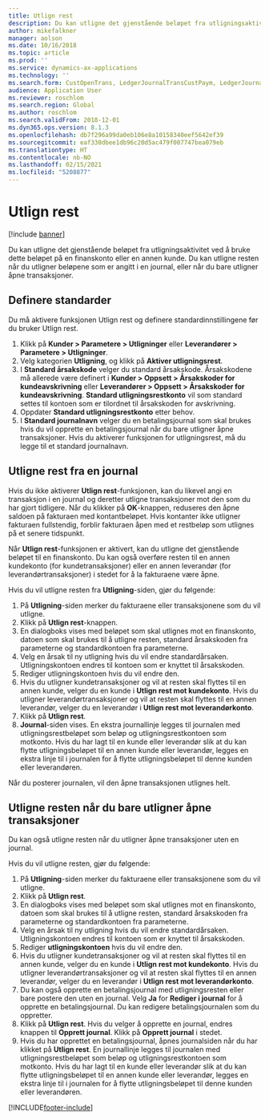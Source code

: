 ```yaml
---
title: Utlign rest
description: Du kan utligne det gjenstående beløpet fra utligningsaktivitet ved å bruke dette beløpet i en finanskonto.
author: mikefalkner
manager: aolson
ms.date: 10/16/2018
ms.topic: article
ms.prod: ''
ms.service: dynamics-ax-applications
ms.technology: ''
ms.search.form: CustOpenTrans, LedgerJournalTransCustPaym, LedgerJournalTransVendPaym, VendOpenTrans
audience: Application User
ms.reviewer: roschlom
ms.search.region: Global
ms.author: roschlom
ms.search.validFrom: 2018-12-01
ms.dyn365.ops.version: 8.1.3
ms.openlocfilehash: db7f296a99da0eb106e8a10158340eef5642ef39
ms.sourcegitcommit: eaf330dbee1db96c20d5ac479f007747bea079eb
ms.translationtype: HT
ms.contentlocale: nb-NO
ms.lasthandoff: 02/15/2021
ms.locfileid: "5208877"
---
```

# <a name="settle-remainder"></a>Utlign rest

[!include [banner](../includes/banner.md)]

Du kan utligne det gjenstående beløpet fra utligningsaktivitet ved å bruke dette beløpet på en finanskonto eller en annen kunde. Du kan utligne resten når du utligner beløpene som er angitt i en journal, eller når du bare utligner åpne transaksjoner.

## <a name="setting-up-defaults"></a>Definere standarder 
Du må aktivere funksjonen Utlign rest og definere standardinnstillingene før du bruker Utlign rest.

1)  Klikk på **Kunder > Parametere > Utligninger** eller **Leverandører > Parametere > Utligninger**.
2)  Velg kategorien **Utligning**, og klikk på **Aktiver utligningsrest**.
3)  I **Standard årsakskode** velger du standard årsakskode. Årsakskodene må allerede være definert i **Kunder > Oppsett > Årsakskoder for kundeavskrivning** eller **Leverandører > Oppsett > Årsakskoder for kundeavskrivning**. **Standard utligningsrestkonto** vil som standard settes til kontoen som er tilordnet til årsakskoden for avskrivning.
3)  Oppdater **Standard utligningsrestkonto** etter behov.
4)  I **Standard journalnavn** velger du en betalingsjournal som skal brukes hvis du vil opprette en betalingsjournal når du bare utligner åpne transaksjoner. Hvis du aktiverer funksjonen for utligningsrest, må du legge til et standard journalnavn.

## <a name="settle-remainder-from-a-journal"></a>Utligne rest fra en journal
Hvis du ikke aktiverer **Utlign rest**-funksjonen, kan du likevel angi en transaksjon i en journal og deretter utligne transaksjoner mot den som du har gjort tidligere. Når du klikker på **OK**-knappen, reduseres den åpne saldoen på fakturaen med kontantbeløpet. Hvis kontanter ikke utligner fakturaen fullstendig, forblir fakturaen åpen med et restbeløp som utlignes på et senere tidspunkt.

Når **Utlign rest**-funksjonen er aktivert, kan du utligne det gjenstående beløpet til en finanskonto. Du kan også overføre resten til en annen kundekonto (for kundetransaksjoner) eller en annen leverandør (for leverandørtransaksjoner) i stedet for å la fakturaene være åpne. 

Hvis du vil utligne resten fra **Utligning**-siden, gjør du følgende:

1)  På **Utligning**-siden merker du fakturaene eller transaksjonene som du vil utligne.
2)  Klikk på **Utlign rest**-knappen.
3)  En dialogboks vises med beløpet som skal utlignes mot en finanskonto, datoen som skal brukes til å utligne resten, standard årsakskoden fra parameterne og standardkontoen fra parameterne. 
4)  Velg en årsak til ny utligning hvis du vil endre standardårsaken. Utligningskontoen endres til kontoen som er knyttet til årsakskoden.
5)  Rediger utligningskontoen hvis du vil endre den.
6)  Hvis du utligner kundetransaksjoner og vil at resten skal flyttes til en annen kunde, velger du en kunde i **Utlign rest mot kundekonto**. Hvis du utligner leverandørtransaksjoner og vil at resten skal flyttes til en annen leverandør, velger du en leverandør i **Utlign rest mot leverandørkonto**.
6)  Klikk på **Utlign rest**.
7)  **Journal**-siden vises. En ekstra journallinje legges til journalen med utligningsrestbeløpet som beløp og utligningsrestkontoen som motkonto. Hvis du har lagt til en kunde eller leverandør slik at du kan flytte utligningsbeløpet til en annen kunde eller leverandør, legges en ekstra linje til i journalen for å flytte utligningsbeløpet til denne kunden eller leverandøren.

Når du posterer journalen, vil den åpne transaksjonen utlignes helt. 

## <a name="settle-remainder-when-you-are-only-settling-open-transactions"></a>Utligne resten når du bare utligner åpne transaksjoner
Du kan også utligne resten når du utligner åpne transaksjoner uten en journal.

Hvis du vil utligne resten, gjør du følgende:

1)  På **Utligning**-siden merker du fakturaene eller transaksjonene som du vil utligne.
2)  Klikk på **Utlign rest**.
3)  En dialogboks vises med beløpet som skal utlignes mot en finanskonto, datoen som skal brukes til å utligne resten, standard årsakskoden fra parameterne og standardkontoen fra parameterne. 
4)  Velg en årsak til ny utligning hvis du vil endre standardårsaken. Utligningskontoen endres til kontoen som er knyttet til årsakskoden.
5)  Rediger **utligningskontoen** hvis du vil endre den.
6)  Hvis du utligner kundetransaksjoner og vil at resten skal flyttes til en annen kunde, velger du en kunde i **Utlign rest mot kundekonto**. Hvis du utligner leverandørtransaksjoner og vil at resten skal flyttes til en annen leverandør, velger du en leverandør i **Utlign rest mot leverandørkonto**.
7)  Du kan også opprette en betalingsjournal med utligningsresten eller bare postere den uten en journal. Velg **Ja** for **Rediger i journal** for å opprette en betalingsjournal. Du kan redigere betalingsjournalen som du oppretter.
8)  Klikk på **Utlign rest**. Hvis du velger å opprette en journal, endres knappen til **Opprett journal**. Klikk på **Opprett journal** i stedet.
9)  Hvis du har opprettet en betalingsjournal, åpnes journalsiden når du har klikket på **Utlign rest**. En journallinje legges til journalen med utligningsrestbeløpet som beløp og utligningsrestkontoen som motkonto. Hvis du har lagt til en kunde eller leverandør slik at du kan flytte utligningsbeløpet til en annen kunde eller leverandør, legges en ekstra linje til i journalen for å flytte utligningsbeløpet til denne kunden eller leverandøren.


[!INCLUDE[footer-include](../../includes/footer-banner.md)]